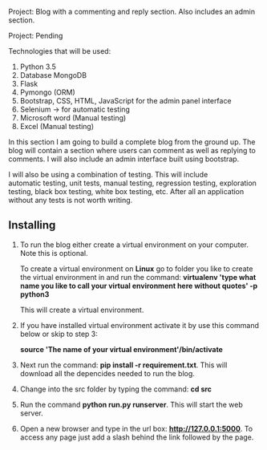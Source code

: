 Project: Blog with a commenting and reply section. Also includes an admin section.

Project: Pending

Technologies that will be used:

1) Python 3.5
2) Database MongoDB
3) Flask
4) Pymongo (ORM)
5) Bootstrap, CSS, HTML, JavaScript for the admin panel interface
6) Selenium -> for automatic testing
 7) Microsoft word (Manual testing)
 8) Excel (Manual testing)
 
 In this section I am going to build a complete blog from the ground up.
 The blog will contain a section where users can comment as well as 
 replying to comments. I will also include an admin interface built using
 bootstrap.
 
 
 I will also be using a combination of testing. This will include  
 automatic testing, unit tests, manual testing, regression testing, exploration testing, 
 black box testing, white box testing, etc. After all an application without any
 tests is not worth writing.
  
 
 Installing
 --------------------------------------------------------------------------------
 
 1) To run the blog either create a virtual environment on your computer. Note this is optional.
 
       To create a virtual environment on **Linux** go to folder you like to create the virtual environment in
        and run the command:  **virtualenv 'type what name you like to call your virtual environment here without quotes' -p python3**
 
    This will create a virtual environment.
 
 2) If you have installed virtual environment activate it by use this command below or skip to step 3:
 
    **source 'The name of your virtual environment'/bin/activate**
 
3) Next run the command: **pip install -r requirement.txt**.
 This will download all the depencides needed to run the blog.
 
 4) Change into the src folder by typing the command: **cd src**
 5) Run the command **python run.py runserver**. This will start the web server.
 6) Open a new browser and type in the url box: **http://127.0.0.1:5000**.
 To access any page just add a slash behind the link followed by the page.
 